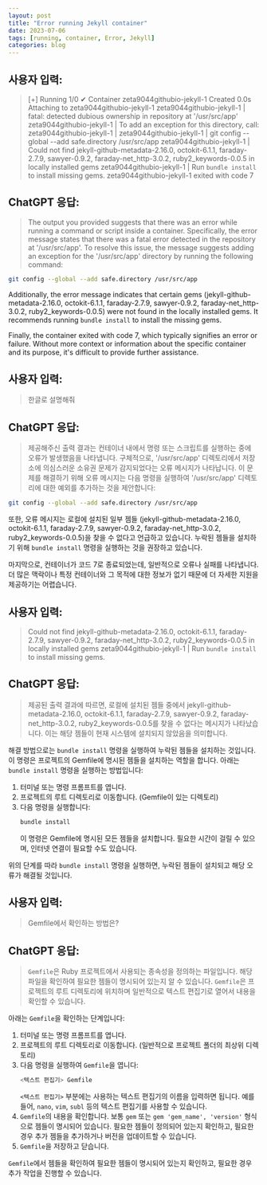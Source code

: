 ```yaml
---
layout: post
title: "Error running Jekyll container"
date: 2023-07-06
tags: [running, container, Error, Jekyll]
categories: blog
---
```


## 사용자 입력:
> [+] Running 1/0
 ✔ Container zeta9044githubio-jekyll-1  Created                                                                                                                            0.0s 
Attaching to zeta9044githubio-jekyll-1
zeta9044githubio-jekyll-1  | fatal: detected dubious ownership in repository at '/usr/src/app'
zeta9044githubio-jekyll-1  | To add an exception for this directory, call:
zeta9044githubio-jekyll-1  | 
zeta9044githubio-jekyll-1  |    git config --global --add safe.directory /usr/src/app
zeta9044githubio-jekyll-1  | Could not find jekyll-github-metadata-2.16.0, octokit-6.1.1, faraday-2.7.9, sawyer-0.9.2, faraday-net_http-3.0.2, ruby2_keywords-0.0.5 in locally installed gems
zeta9044githubio-jekyll-1  | Run `bundle install` to install missing gems.
zeta9044githubio-jekyll-1 exited with code 7

## ChatGPT 응답:
> The output you provided suggests that there was an error while running a command or script inside a container. Specifically, the error message states that there was a fatal error detected in the repository at '/usr/src/app'. To resolve this issue, the message suggests adding an exception for the '/usr/src/app' directory by running the following command:

```bash
git config --global --add safe.directory /usr/src/app
```

Additionally, the error message indicates that certain gems (jekyll-github-metadata-2.16.0, octokit-6.1.1, faraday-2.7.9, sawyer-0.9.2, faraday-net_http-3.0.2, ruby2_keywords-0.0.5) were not found in the locally installed gems. It recommends running `bundle install` to install the missing gems.

Finally, the container exited with code 7, which typically signifies an error or failure. Without more context or information about the specific container and its purpose, it's difficult to provide further assistance.

## 사용자 입력:
> 한글로 설명해줘

## ChatGPT 응답:
> 제공해주신 출력 결과는 컨테이너 내에서 명령 또는 스크립트를 실행하는 중에 오류가 발생했음을 나타냅니다. 구체적으로, '/usr/src/app' 디렉토리에서 저장소에 의심스러운 소유권 문제가 감지되었다는 오류 메시지가 나타납니다. 이 문제를 해결하기 위해 오류 메시지는 다음 명령을 실행하여 '/usr/src/app' 디렉토리에 대한 예외를 추가하는 것을 제안합니다:

```bash
git config --global --add safe.directory /usr/src/app
```

또한, 오류 메시지는 로컬에 설치된 일부 젬들 (jekyll-github-metadata-2.16.0, octokit-6.1.1, faraday-2.7.9, sawyer-0.9.2, faraday-net_http-3.0.2, ruby2_keywords-0.0.5)을 찾을 수 없다고 언급하고 있습니다. 누락된 젬들을 설치하기 위해 `bundle install` 명령을 실행하는 것을 권장하고 있습니다.

마지막으로, 컨테이너가 코드 7로 종료되었는데, 일반적으로 오류나 실패를 나타냅니다. 더 많은 맥락이나 특정 컨테이너와 그 목적에 대한 정보가 없기 때문에 더 자세한 지원을 제공하기는 어렵습니다.

## 사용자 입력:
> Could not find jekyll-github-metadata-2.16.0, octokit-6.1.1, faraday-2.7.9, sawyer-0.9.2, faraday-net_http-3.0.2, ruby2_keywords-0.0.5 in locally installed gems
zeta9044githubio-jekyll-1  | Run `bundle install` to install missing gems.

## ChatGPT 응답:
> 제공된 출력 결과에 따르면, 로컬에 설치된 젬들 중에서 jekyll-github-metadata-2.16.0, octokit-6.1.1, faraday-2.7.9, sawyer-0.9.2, faraday-net_http-3.0.2, ruby2_keywords-0.0.5를 찾을 수 없다는 메시지가 나타났습니다. 이는 해당 젬들이 현재 시스템에 설치되지 않았음을 의미합니다.

해결 방법으로는 `bundle install` 명령을 실행하여 누락된 젬들을 설치하는 것입니다. 이 명령은 프로젝트의 Gemfile에 명시된 젬들을 설치하는 역할을 합니다. 아래는 `bundle install` 명령을 실행하는 방법입니다:

1. 터미널 또는 명령 프롬프트를 엽니다.
2. 프로젝트의 루트 디렉토리로 이동합니다. (Gemfile이 있는 디렉토리)
3. 다음 명령을 실행합니다:
   ```bash
   bundle install
   ```
   이 명령은 Gemfile에 명시된 모든 젬들을 설치합니다. 필요한 시간이 걸릴 수 있으며, 인터넷 연결이 필요할 수도 있습니다.

위의 단계를 따라 `bundle install` 명령을 실행하면, 누락된 젬들이 설치되고 해당 오류가 해결될 것입니다.

## 사용자 입력:
> Gemfile에서 확인하는 방법은?

## ChatGPT 응답:
> `Gemfile`은 Ruby 프로젝트에서 사용되는 종속성을 정의하는 파일입니다. 해당 파일을 확인하여 필요한 젬들이 명시되어 있는지 알 수 있습니다. `Gemfile`은 프로젝트의 루트 디렉토리에 위치하며 일반적으로 텍스트 편집기로 열어서 내용을 확인할 수 있습니다.

아래는 `Gemfile`을 확인하는 단계입니다:

1. 터미널 또는 명령 프롬프트를 엽니다.
2. 프로젝트의 루트 디렉토리로 이동합니다. (일반적으로 프로젝트 폴더의 최상위 디렉토리)
3. 다음 명령을 실행하여 `Gemfile`을 엽니다:
   ```bash
   <텍스트 편집기> Gemfile
   ```
   `<텍스트 편집기>` 부분에는 사용하는 텍스트 편집기의 이름을 입력하면 됩니다. 예를 들어, `nano`, `vim`, `subl` 등의 텍스트 편집기를 사용할 수 있습니다.
4. `Gemfile`의 내용을 확인합니다. 보통 `gem` 또는 `gem 'gem_name', 'version'` 형식으로 젬들이 명시되어 있습니다. 필요한 젬들이 정의되어 있는지 확인하고, 필요한 경우 추가 젬들을 추가하거나 버전을 업데이트할 수 있습니다.
5. `Gemfile`을 저장하고 닫습니다.

`Gemfile`에서 젬들을 확인하여 필요한 젬들이 명시되어 있는지 확인하고, 필요한 경우 추가 작업을 진행할 수 있습니다.

